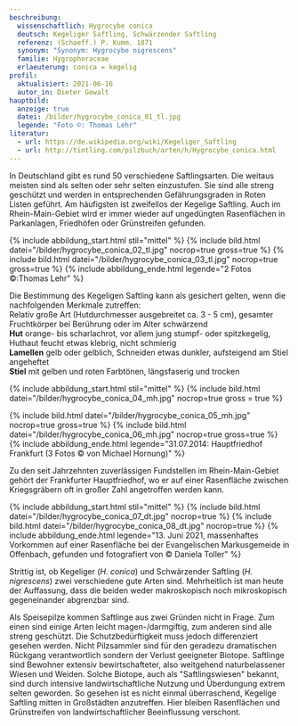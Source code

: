 ```yaml
---
beschreibung:
  wissenschaftlich: Hygrocybe conica
  deutsch: Kegeliger Saftling, Schwärzender Saftling
  referenz: (Schaeff.) P. Kumm. 1871
  synonym: "Synonym: Hygrocybe nigrescens"
  familie: Hygrophoraceae
  erlaeuterung: conica = kegelig
profil:
  aktualisiert: 2021-06-16
  autor_in: Dieter Gewalt
hauptbild:
  anzeige: true
  datei: /bilder/hygrocybe_conica_01_tl.jpg
  legende: "Foto ©: Thomas Lehr"
literatur:
  - url: https://de.wikipedia.org/wiki/Kegeliger_Saftling
  - url: http://tintling.com/pilzbuch/arten/h/Hygrocybe_conica.html
---
```

In Deutschland gibt es rund 50 verschiedene Saftlingsarten. Die weitaus meisten sind als selten oder sehr selten einzustufen. Sie sind alle streng geschützt und werden in entsprechenden Gefährungsgraden in Roten Listen geführt. Am häufigsten ist zweifellos der Kegelige Saftling. Auch im Rhein-Main-Gebiet wird er immer wieder auf ungedüngten Rasenflächen in Parkanlagen, Friedhöfen oder Grünstreifen gefunden.

{% include abbildung_start.html stil="mittel" %}
{% include bild.html datei="/bilder/hygrocybe_conica_02_tl.jpg" nocrop=true gross=true %}
{% include bild.html datei="/bilder/hygrocybe_conica_03_tl.jpg" nocrop=true gross=true %}
{% include abbildung_ende.html legende="2 Fotos ©:Thomas Lehr" %}

Die Bestimmung des Kegeligen Saftling kann als gesichert gelten, wenn die nachfolgenden Merkmale zutreffen:\
Relativ große Art (Hutdurchmesser ausgebreitet ca. 3 - 5 cm), gesamter Fruchtkörper bei Berührung oder im Alter schwärzend\
**Hut** orange- bis scharlachrot, vor allem jung stumpf- oder spitzkegelig, Huthaut feucht etwas klebrig, nicht schmierig\
**Lamellen** gelb oder gelblich, Schneiden etwas dunkler, aufsteigend am Stiel angeheftet\
**Stiel** mit gelben und roten Farbtönen, längsfaserig und trocken


{% include abbildung_start.html stil="mittel" %}
{% include bild.html datei="/bilder/hygrocybe_conica_04_mh.jpg" nocrop=true gross = true %}

</div>
<div class = "bilder">

{% include bild.html datei="/bilder/hygrocybe_conica_05_mh.jpg" nocrop=true gross=true %}
{% include bild.html datei="/bilder/hygrocybe_conica_06_mh.jpg" nocrop=true gross=true %}
{% include abbildung_ende.html legende="31.07.2014: Hauptfriedhof Frankfurt (3 Fotos © von Michael Hornung)" %}

Zu den seit Jahrzehnten zuverlässigen Fundstellen im Rhein-Main-Gebiet gehört der Frankfurter Hauptfriedhof, wo er auf einer Rasenfläche zwischen Kriegsgräbern oft in großer Zahl angetroffen werden kann.

{% include abbildung_start.html stil="mittel" %}
{% include bild.html datei="/bilder/hygrocybe_conica_07_dt.jpg" nocrop=true %}
{% include bild.html datei="/bilder/hygrocybe_conica_08_dt.jpg" nocrop=true %}
{% include abbildung_ende.html legende="13. Juni 2021, massenhaftes Vorkommen auf einer Rasenfläche bei der Evangelischen Markusgemeide in Offenbach, gefunden und fotografiert von © Daniela Toller" %}

Strittig ist, ob Kegeliger (*H. conica*) und Schwärzender Saftling (*H. nigrescens*) zwei verschiedene gute Arten sind. Mehrheitlich ist man heute der Auffassung, dass die beiden weder makroskopisch noch mikroskopisch gegeneinander abgrenzbar sind.  

Als Speisepilze kommen Saftlinge aus zwei Gründen nicht in Frage. Zum einen sind einige Arten leicht magen-/darmgiftig, zum anderen sind alle streng geschützt. Die Schutzbedürftigkeit muss jedoch differenziert gesehen werden. Nicht Pilzsammler sind für den geradezu dramatischen Rückgang verantwortlich sondern der Verlust geeigneter Biotope. Saftlinge sind Bewohner extensiv bewirtschafteter, also weitgehend naturbelassener Wiesen und Weiden. Solche Biotope, auch als "Saftlingswiesen" bekannt, sind durch intensive landwirtschaftliche Nutzung und Überdungung extrem selten geworden. So gesehen ist es nicht einmal überraschend, Kegelige Saftling mitten in Großstädten anzutreffen. Hier bleiben Rasenflächen und Grünstreifen von landwirtschaftlicher Beeinflussung verschont.
